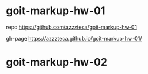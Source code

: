 # goit-markup-hw-01

repo 
https://github.com/azzzteca/goit-markup-hw-01

gh-page
https://azzzteca.github.io/goit-markup-hw-01/




# goit-markup-hw-02

